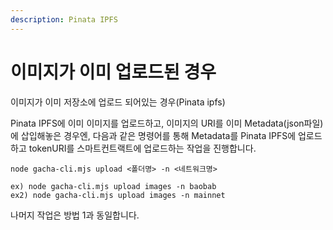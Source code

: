 ```yaml
---
description: Pinata IPFS
---
```


# 이미지가 이미 업로드된 경우

이미지가 이미 저장소에 업로드 되어있는 경우(Pinata ipfs)

Pinata IPFS에 이미 이미지를 업로드하고, 이미지의 URI를 이미 Metadata(json파일)에 삽입해놓은 경우엔, 다음과 같은 명령어를 통해 Metadata를 Pinata IPFS에 업로드하고 tokenURI를 스마트컨트랙트에 업로드하는 작업을 진행합니다.

```
node gacha-cli.mjs upload <폴더명> -n <네트워크명>

ex) node gacha-cli.mjs upload images -n baobab
ex2) node gacha-cli.mjs upload images -n mainnet
```

나머지 작업은 방법 1과 동일합니다.
